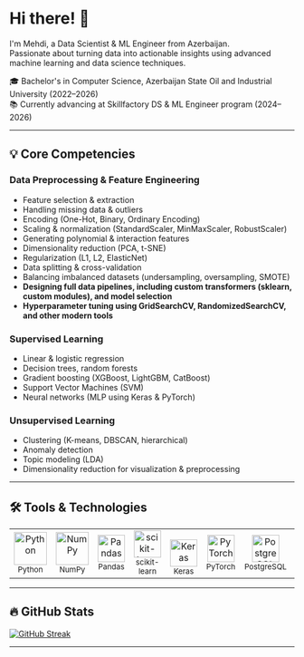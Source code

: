 # Hi there! 👋

I'm Mehdi, a Data Scientist & ML Engineer from Azerbaijan.  
Passionate about turning data into actionable insights using advanced machine learning and data science techniques.

🎓 Bachelor's in Computer Science, Azerbaijan State Oil and Industrial University (2022–2026)  
📚 Currently advancing at Skillfactory DS & ML Engineer program (2024–2026) 

---

## 💡 Core Competencies

### Data Preprocessing & Feature Engineering
- Feature selection & extraction  
- Handling missing data & outliers  
- Encoding (One-Hot, Binary, Ordinary Encoding)  
- Scaling & normalization (StandardScaler, MinMaxScaler, RobustScaler)  
- Generating polynomial & interaction features  
- Dimensionality reduction (PCA, t-SNE)  
- Regularization (L1, L2, ElasticNet)  
- Data splitting & cross-validation  
- Balancing imbalanced datasets (undersampling, oversampling, SMOTE)  
- **Designing full data pipelines, including custom transformers (sklearn, custom modules), and model selection**
- **Hyperparameter tuning using GridSearchCV, RandomizedSearchCV, and other modern tools**

### Supervised Learning
- Linear & logistic regression  
- Decision trees, random forests  
- Gradient boosting (XGBoost, LightGBM, CatBoost)  
- Support Vector Machines (SVM)  
- Neural networks (MLP using Keras & PyTorch)  

### Unsupervised Learning
- Clustering (K-means, DBSCAN, hierarchical)  
- Anomaly detection  
- Topic modeling (LDA)  
- Dimensionality reduction for visualization & preprocessing
  
---
## 🛠️ Tools & Technologies
<table>
  <tr>
    <td align="center">
      <img src="https://cdn.jsdelivr.net/gh/devicons/devicon/icons/python/python-original.svg" height="58" alt="Python"/><br />
      <sub>Python</sub>
    </td>
    <td align="center">
      <img src="https://cdn.jsdelivr.net/gh/devicons/devicon/icons/numpy/numpy-original.svg" height="58" alt="NumPy"/><br />
      <sub>NumPy</sub>
    </td>
    <td align="center">
      <img src="https://cdn.jsdelivr.net/gh/devicons/devicon/icons/pandas/pandas-original.svg" height="48" alt="Pandas"/><br />
      <sub>Pandas</sub>
    </td>
    <td align="center" valign="bottom">
      <img src="https://cdn.jsdelivr.net/gh/devicons/devicon/icons/scikitlearn/scikitlearn-original.svg" height="48" alt="scikit-learn"/><br />
      <sub>scikit-learn</sub>
    </td>
    <td align="center" valign="bottom">
      <img src="https://cdn.jsdelivr.net/gh/devicons/devicon/icons/keras/keras-original.svg" height="48" alt="Keras"/><br />
      <sub>Keras</sub>
    </td>
    <td align="center">
      <img src="https://cdn.jsdelivr.net/gh/devicons/devicon/icons/pytorch/pytorch-original.svg" height="48" alt="PyTorch"/><br />
      <sub>PyTorch</sub>
    </td>
    <td align="center">
      <img src="https://cdn.jsdelivr.net/gh/devicons/devicon/icons/postgresql/postgresql-original.svg" height="48" alt="PostgreSQL"/><br />
      <sub>PostgreSQL</sub>
    </td>
    <td align="center">
      <img src="https://cdn.jsdelivr.net/gh/devicons/devicon/icons/matplotlib/matplotlib-original.svg" height="48" alt="Matplotlib"/><br/>
      <sub>Matplotlib</sub>
    </td>
    <td align="center" valign="bottom">
      <img src="https://cdn.jsdelivr.net/gh/devicons/devicon/icons/plotly/plotly-original.svg" height="48" alt="Plotly"/><br/>
      <sub>Plotly</sub>
    </td>
    <td align="center" valign="bottom"><img src="https://cdn.jsdelivr.net/gh/devicons/devicon/icons/docker/docker-original.svg" height="44" alt="Docker"/><br/><sub>Docker</sub></td>
    <td align="center" valign="bottom""><img src="https://cdn.jsdelivr.net/gh/devicons/devicon/icons/flask/flask-original.svg" height="44" alt="Flask"/><br/><sub>Flask</sub></td>
    <td align="center" valign="bottom"><img src="https://cdn.jsdelivr.net/gh/devicons/devicon/icons/fastapi/fastapi-original.svg" height="44" alt="FastAPI"/><br/><sub>FastAPI</sub></td>
  </tr>
</table>

---
## 🔥 GitHub Stats

[![GitHub Streak](https://streak-stats.demolab.com?user=Mekhty111&theme=dark&border_radius=6.1&date_format=j%20M%5B%20Y%5D&hide_longest_streak=true)](https://git.io/streak-stats)

---
